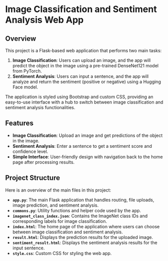 # Image Classification and Sentiment Analysis Web App

## Overview
This project is a Flask-based web application that performs two main tasks:
1. **Image Classification**: Users can upload an image, and the app will predict the object in the image using a pre-trained DenseNet121 model from PyTorch.
2. **Sentiment Analysis**: Users can input a sentence, and the app will analyze and return the sentiment (positive or negative) using a Hugging Face model.

The application is styled using Bootstrap and custom CSS, providing an easy-to-use interface with a hub to switch between image classification and sentiment analysis functionalities.

## Features
- **Image Classification**: Upload an image and get predictions of the object in the image.
- **Sentiment Analysis**: Enter a sentence to get a sentiment score and confidence level.
- **Simple Interface**: User-friendly design with navigation back to the home page after processing results.

## Project Structure
Here is an overview of the main files in this project:

- **`app.py`**: The main Flask application that handles routing, file uploads, image prediction, and sentiment analysis.
- **`commons.py`**: Utility functions and helper code used by the app.
- **`imagenet_class_index.json`**: Contains the ImageNet class IDs and corresponding labels for image classification.
- **`index.html`**: The home page of the application where users can choose between image classification and sentiment analysis.
- **`result.html`**: Displays the prediction results for the uploaded image.
- **`sentiment_result.html`**: Displays the sentiment analysis results for the input sentence.
- **`style.css`**: Custom CSS for styling the web app.
